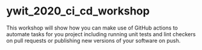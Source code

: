 # ywit_2020_ci_cd_workshop
This workshop will show how you can make use of GitHub actions to automate tasks for you project including running unit tests and lint checkers on pull requests or publishing new versions of your software on push.
